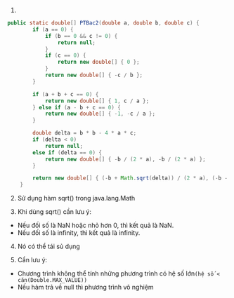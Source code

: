 1. 
```java
public static double[] PTBac2(double a, double b, double c) {
        if (a == 0) {
            if (b == 0 && c != 0) {
                return null;
            }
            if (c == 0) {
                return new double[] { 0 };
            }
            return new double[] { -c / b };
        }

        if (a + b + c == 0) {
            return new double[] { 1, c / a };
        } else if (a - b + c == 0) {
            return new double[] { -1, -c / a };
        }

        double delta = b * b - 4 * a * c;
        if (delta < 0)
            return null;
        else if (delta == 0) {
            return new double[] { -b / (2 * a), -b / (2 * a) };
        }

        return new double[] { (-b + Math.sqrt(delta)) / (2 * a), (-b - Math.sqrt(delta)) / (2 * a) };
    }
```

2. Sử dụng hàm sqrt() trong java.lang.Math

3. Khi dùng sqrt() cần lưu ý:
* Nếu đối số là NaN hoặc nhỏ hơn 0, thì kết quả là NaN.
* Nếu đối số là infinity, thì kết quả là infinity.

4. Nó có thể tái sủ dụng

5. Cần lưu ý: 
* Chương trình không thể tính những phương trình có hệ số lớn`(hệ số < căn(Double.MAX_VALUE))`
* Nếu hàm trả về null thì phương trình vô nghiệm